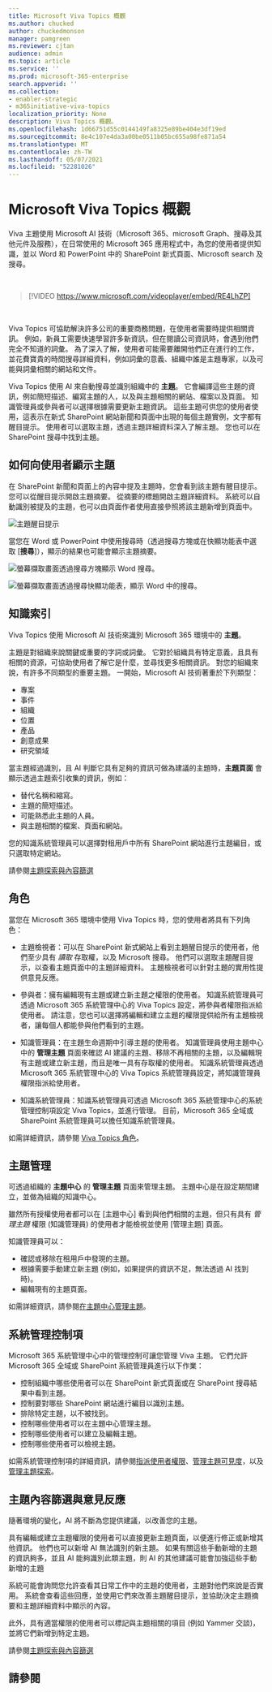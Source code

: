 ```yaml
---
title: Microsoft Viva Topics 概觀
ms.author: chucked
author: chuckedmonson
manager: pamgreen
ms.reviewer: cjtan
audience: admin
ms.topic: article
ms.service: ''
ms.prod: microsoft-365-enterprise
search.appverid: ''
ms.collection:
- enabler-strategic
- m365initiative-viva-topics
localization_priority: None
description: Viva Topics 概觀。
ms.openlocfilehash: 1d66751d55c0144149fa8325e89be404e3df19ed
ms.sourcegitcommit: 8e4c107e4da3a00be0511b05bc655a98fe871a54
ms.translationtype: MT
ms.contentlocale: zh-TW
ms.lasthandoff: 05/07/2021
ms.locfileid: "52281026"
---
```

# <a name="microsoft-viva-topics-overview"></a>Microsoft Viva Topics 概觀 

Viva 主題使用 Microsoft AI 技術（Microsoft 365、microsoft Graph、搜尋及其他元件及服務），在日常使用的 Microsoft 365 應用程式中，為您的使用者提供知識，並以 Word 和 PowerPoint 中的 SharePoint 新式頁面、Microsoft search 及搜尋。

</br>

> [!VIDEO https://www.microsoft.com/videoplayer/embed/RE4LhZP]  

</br>

Viva Topics 可協助解決許多公司的重要商務問題，在使用者需要時提供相關資訊。 例如，新員工需要快速學習許多新資訊，但在閱讀公司資訊時，會遇到他們完全不知道的詞彙。 為了深入了解，使用者可能需要離開他們正在進行的工作，並花費寶貴的時間搜尋詳細資料，例如詞彙的意義、組織中誰是主題專家，以及可能與詞彙相關的網站和文件。

Viva Topics 使用 AI 來自動搜尋並識別組織中的 **主題**。 它會編譯這些主題的資訊，例如簡短描述、編寫主題的人，以及與主題相關的網站、檔案以及頁面。 知識管理員或參與者可以選擇根據需要更新主題資訊。 這些主題可供您的使用者使用，這表示在新式 SharePoint 網站新聞和頁面中出現的每個主題實例，文字都有醒目提示。 使用者可以選取主題，透過主題詳細資料深入了解主題。 您也可以在 SharePoint 搜尋中找到主題。


## <a name="how-topics-are-displayed-to-users"></a>如何向使用者顯示主題

在 SharePoint 新聞和頁面上的內容中提及主題時，您會看到該主題有醒目提示。 您可以從醒目提示開啟主題摘要。 從摘要的標題開啟主題詳細資料。 系統可以自動識別被提及的主題，也可以由頁面作者使用直接參照將該主題新增到頁面中。 

   ![主題醒目提示](../media/knowledge-management/saturn.png) 

當您在 Word 或 PowerPoint 中使用搜尋時（透過搜尋方塊或在快顯功能表中選取 [**搜尋**]），顯示的結果也可能會顯示主題摘要。

   ![螢幕擷取畫面透過搜尋方塊顯示 Word 搜尋。](../media/knowledge-management/word-search-2.png)

   ![螢幕擷取畫面透過搜尋快顯功能表，顯示 Word 中的搜尋。](../media/knowledge-management/word-search-1.png)

## <a name="knowledge-indexing"></a>知識索引

Viva Topics 使用 Microsoft AI 技術來識別 Microsoft 365 環境中的 **主題**。

主題是對組織來說關鍵或重要的字詞或詞彙。 它對於組織具有特定意義，且具有相關的資源，可協助使用者了解它是什麼，並尋找更多相關資訊。 對您的組織來說，有許多不同類型的重要主題。 一開始，Microsoft AI 技術著重於下列類型：
- 專案
- 事件
- 組織
- 位置
- 產品
- 創意成果
- 研究領域


當主題經過識別，且 AI 判斷它具有足夠的資訊可做為建議的主題時，**主題頁面** 會顯示透過主題索引收集的資訊，例如：

- 替代名稱和縮寫。
- 主題的簡短描述。
- 可能熟悉此主題的人員。
- 與主題相關的檔案、頁面和網站。

您的知識系統管理員可以選擇對租用戶中所有 SharePoint 網站進行主題編目，或只選取特定網站。

請參閱[主題探索與內容篩選](./topic-experiences-discovery-curation.md)

## <a name="roles"></a>角色

當您在 Microsoft 365 環境中使用 Viva Topics 時，您的使用者將具有下列角色：

- 主題檢視者：可以在 SharePoint 新式網站上看到主題醒目提示的使用者，他們至少具有 *讀取* 存取權，以及 Microsoft 搜尋。 他們可以選取主題醒目提示，以查看主題頁面中的主題詳細資料。 主題檢視者可以針對主題的實用性提供意見反應。

- 參與者：擁有編輯現有主題或建立新主題之權限的使用者。 知識系統管理員可透過 Microsoft 365 系統管理中心的 Viva Topics 設定，將參與者權限指派給使用者。 請注意，您也可以選擇將編輯和建立主題的權限提供給所有主題檢視者，讓每個人都能參與他們看到的主題。

- 知識管理員：在主題生命週期中引導主題的使用者。 知識管理員使用主題中心中的 **管理主題** 頁面來確認 AI 建議的主題、移除不再相關的主題，以及編輯現有主題或建立新主題，而且是唯一具有存取權的使用者。 知識系統管理員透過 Microsoft 365 系統管理中心的 Viva Topics 系統管理員設定，將知識管理員權限指派給使用者。 

- 知識系統管理員：知識系統管理員可透過 Microsoft 365 系統管理中心的系統管理控制項設定 Viva Topics，並進行管理。 目前，Microsoft 365 全域或 SharePoint 系統管理員可以擔任知識系統管理員。

如需詳細資訊，請參閱 [Viva Topics 角色](topic-experiences-roles.md)。

## <a name="topic-management"></a>主題管理

可透過組織的 **主題中心** 的 **管理主題** 頁面來管理主題。 主題中心是在設定期間建立，並做為組織的知識中心。 

雖然所有授權使用者都可以在 [主題中心] 看到與他們相關的主題，但只有具有 *管理主題* 權限 (知識管理員) 的使用者才能檢視並使用 [管理主題] 頁面。

知識管理員可以：

- 確認或移除在租用戶中發現的主題。
- 根據需要手動建立新主題 (例如，如果提供的資訊不足，無法透過 AI 找到時)。
- 編輯現有的主題頁面。</br>

如需詳細資訊，請參閱[在主題中心管理主題](manage-topics.md)。  


## <a name="admin-controls"></a>系統管理控制項

Microsoft 365 系統管理中心中的管理控制可讓您管理 Viva 主題。 它們允許 Microsoft 365 全域或 SharePoint 系統管理員進行以下作業：

- 控制組織中哪些使用者可以在 SharePoint 新式頁面或在 SharePoint 搜尋結果中看到主題。
- 控制要對哪些 SharePoint 網站進行編目以識別主題。
- 排除特定主題，以不被找到。
- 控制哪些使用者可以在主題中心管理主題。
- 控制哪些使用者可以建立及編輯主題。
- 控制哪些使用者可以檢視主題。

如需系統管理控制項的詳細資訊，請參閱[指派使用者權限](./plan-topic-experiences.md#user-permissions)、[管理主題可見度](./topic-experiences-knowledge-rules.md)，以及[管理主題探索](./topic-experiences-discovery.md)。

## <a name="topic-curation--feedback"></a>主題內容篩選與意見反應

隨著環境的變化，AI 將不斷為您提供建議，以改善您的主題。 

具有編輯或建立主題權限的使用者可以直接更新主題頁面，以便進行修正或新增其他資訊。 他們也可以新增 AI 無法識別的新主題。 如果有關這些手動新增的主題的資訊夠多，並且 AI 能夠識別此類主題，則 AI 的其他建議可能會加強這些手動新增的主題 

系統可能會詢問您允許查看其日常工作中的主題的使用者，主題對他們來說是否實用。 系統會查看這些回應，並使用它們來改善主題醒目提示，並協助決定主題摘要和主題詳細資料中顯示的內容。

此外，具有適當權限的使用者可以標記與主題相關的項目 (例如 Yammer 交談)，並將它們新增到特定主題。 

請參閱[主題探索與內容篩選](./topic-experiences-discovery-curation.md)


## <a name="see-also"></a>請參閱
